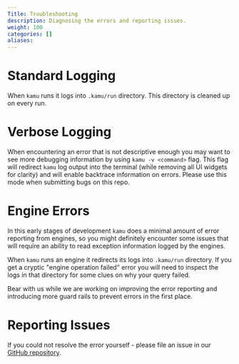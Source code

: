 ```yaml
---
Title: Troubleshooting
description: Diagnosing the errors and reporting issues.
weight: 100
categories: []
aliases:
---
```


# Standard Logging
When `kamu` runs it logs into `.kamu/run` directory. This directory is cleaned up on every run.

# Verbose Logging
When encountering an error that is not descriptive enough you may want to see more debugging information by using `kamu -v <command>` flag. This flag will redirect `kamu` log output into the terminal (while removing all UI widgets for clarity) and will enable backtrace information on errors. Please use this mode when submitting bugs on this repo.

# Engine Errors
In this early stages of development `kamu` does a minimal amount of error reporting from engines, so you might definitely encounter some issues that will require an ability to read exception information logged by the engines.

When `kamu` runs an engine it redirects its logs into `.kamu/run` directory. If you get a cryptic "engine operation failed" error you will need to inspect the logs in that directory for some clues on why your query failed.

Bear with us while we are working on improving the error reporting and introducing more guard rails to prevent errors in the first place.

# Reporting Issues
If you could not resolve the error yourself - please file an issue in our [GitHub repository](https://github.com/kamu-data/kamu-cli).
